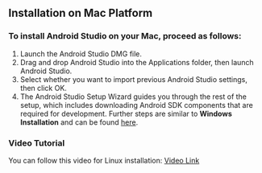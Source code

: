 ## Installation on Mac Platform

### To install Android Studio on your Mac, proceed as follows:
1. Launch the Android Studio DMG file.
2. Drag and drop Android Studio into the Applications folder, then launch Android Studio.
3. Select whether you want to import previous Android Studio settings, then click OK.
4. The Android Studio Setup Wizard guides you through the rest of the setup, which includes downloading Android SDK components that are required for development. Further steps are similar to **Windows Installation** and can be found [here](https://github.com/oss2019/HelloAndroid/blob/master/Android%20Studio%20Installation%20-%20Windows.md).


### Video Tutorial

You can follow this video for Linux installation: 
[Video Link](https://developer.android.com/studio/videos/studio-install-mac.mp4)
